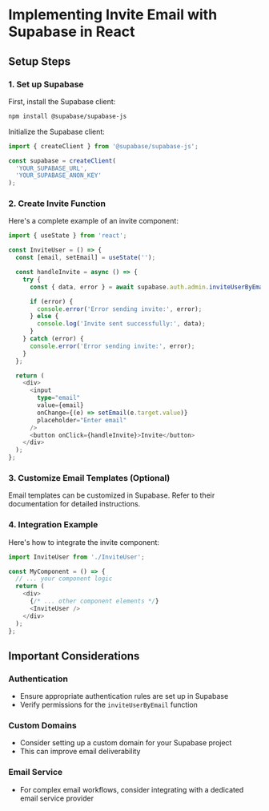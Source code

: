 # Implementing Invite Email with Supabase in React

## Setup Steps

### 1. Set up Supabase

First, install the Supabase client:

```bash
npm install @supabase/supabase-js
```

Initialize the Supabase client:

```typescript
import { createClient } from '@supabase/supabase-js';

const supabase = createClient(
  'YOUR_SUPABASE_URL',
  'YOUR_SUPABASE_ANON_KEY'
);
```

### 2. Create Invite Function

Here's a complete example of an invite component:

```typescript
import { useState } from 'react';

const InviteUser = () => {
  const [email, setEmail] = useState('');

  const handleInvite = async () => {
    try {
      const { data, error } = await supabase.auth.admin.inviteUserByEmail(email);

      if (error) {
        console.error('Error sending invite:', error);
      } else {
        console.log('Invite sent successfully:', data);
      }
    } catch (error) {
      console.error('Error sending invite:', error);
    }
  };

  return (
    <div>
      <input
        type="email"
        value={email}
        onChange={(e) => setEmail(e.target.value)}
        placeholder="Enter email"
      />
      <button onClick={handleInvite}>Invite</button>
    </div>
  );
};
```

### 3. Customize Email Templates (Optional)

Email templates can be customized in Supabase. Refer to their documentation for detailed instructions.

### 4. Integration Example

Here's how to integrate the invite component:

```typescript
import InviteUser from './InviteUser';

const MyComponent = () => {
  // ... your component logic
  return (
    <div>
      {/* ... other component elements */}
      <InviteUser />
    </div>
  );
};
```

## Important Considerations

### Authentication
- Ensure appropriate authentication rules are set up in Supabase
- Verify permissions for the `inviteUserByEmail` function

### Custom Domains
- Consider setting up a custom domain for your Supabase project
- This can improve email deliverability

### Email Service
- For complex email workflows, consider integrating with a dedicated email service provider